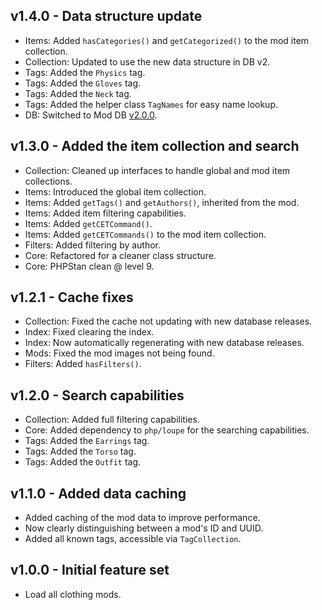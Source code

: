 ## v1.4.0 - Data structure update
- Items: Added `hasCategories()` and `getCategorized()` to the mod item collection.
- Collection: Updated to use the new data structure in DB v2.
- Tags: Added the `Physics` tag.
- Tags: Added the `Gloves` tag.
- Tags: Added the `Neck` tag.
- Tags: Added the helper class `TagNames` for easy name lookup.
- DB: Switched to Mod DB [v2.0.0](https://github.com/Mistralys/cyberpunk-mod-db/releases/tag/2.0.0).

## v1.3.0 - Added the item collection and search
- Collection: Cleaned up interfaces to handle global and mod item collections.
- Items: Introduced the global item collection.
- Items: Added `getTags()` and `getAuthors()`, inherited from the mod.
- Items: Added item filtering capabilities.
- Items: Added `getCETCommand()`.
- Items: Added `getCETCommands()` to the mod item collection.
- Filters: Added filtering by author.
- Core: Refactored for a cleaner class structure.
- Core: PHPStan clean @ level 9.

## v1.2.1 - Cache fixes
- Collection: Fixed the cache not updating with new database releases.
- Index: Fixed clearing the index.
- Index: Now automatically regenerating with new database releases.
- Mods: Fixed the mod images not being found.
- Filters: Added `hasFilters()`.

## v1.2.0 - Search capabilities
- Collection: Added full filtering capabilities.
- Core: Added dependency to `php/loupe` for the searching capabilities.
- Tags: Added the `Earrings` tag.
- Tags: Added the `Torso` tag.
- Tags: Added the `Outfit` tag.

## v1.1.0 - Added data caching
- Added caching of the mod data to improve performance.
- Now clearly distinguishing between a mod's ID and UUID.
- Added all known tags, accessible via `TagCollection`.

## v1.0.0 - Initial feature set 
- Load all clothing mods.
